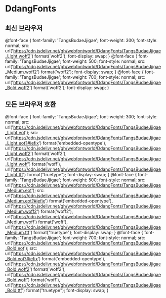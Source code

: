 # DdangFonts

## 최신 브라우저
@font-face {
    font-family: 'TangsBudaeJjigae';
    font-weight: 300;
    font-style: normal;
    src: url('https://cdn.jsdelivr.net/gh/webfontworld/DdangFonts/TangsBudaeJjigae_Light.woff2') format('woff2');
    font-display: swap;
}
@font-face {
    font-family: 'TangsBudaeJjigae';
    font-weight: 500;
    font-style: normal;
    src: url('https://cdn.jsdelivr.net/gh/webfontworld/DdangFonts/TangsBudaeJjigae_Medium.woff2') format('woff2');
    font-display: swap;
}
@font-face {
    font-family: 'TangsBudaeJjigae';
    font-weight: 700;
    font-style: normal;
    src: url('https://cdn.jsdelivr.net/gh/webfontworld/DdangFonts/TangsBudaeJjigae_Bold.woff2') format('woff2');
    font-display: swap;
}

## 모든 브라우저 호환
@font-face {
    font-family: 'TangsBudaeJjigae';
    font-weight: 300;
    font-style: normal;
    src: url('https://cdn.jsdelivr.net/gh/webfontworld/DdangFonts/TangsBudaeJjigae_Light.eot');
    src: url('https://cdn.jsdelivr.net/gh/webfontworld/DdangFonts/TangsBudaeJjigae_Light.eot?#iefix') format('embedded-opentype'),
        url('https://cdn.jsdelivr.net/gh/webfontworld/DdangFonts/TangsBudaeJjigae_Light.woff2') format('woff2'),
        url('https://cdn.jsdelivr.net/gh/webfontworld/DdangFonts/TangsBudaeJjigae_Light.woff') format('woff'),
        url('https://cdn.jsdelivr.net/gh/webfontworld/DdangFonts/TangsBudaeJjigae_Light.ttf') format("truetype");
    font-display: swap;
}
@font-face {
    font-family: 'TangsBudaeJjigae';
    font-weight: 500;
    font-style: normal;
    src: url('https://cdn.jsdelivr.net/gh/webfontworld/DdangFonts/TangsBudaeJjigae_Medium.eot');
    src: url('https://cdn.jsdelivr.net/gh/webfontworld/DdangFonts/TangsBudaeJjigae_Medium.eot?#iefix') format('embedded-opentype'),
        url('https://cdn.jsdelivr.net/gh/webfontworld/DdangFonts/TangsBudaeJjigae_Medium.woff2') format('woff2'),
        url('https://cdn.jsdelivr.net/gh/webfontworld/DdangFonts/TangsBudaeJjigae_Medium.woff') format('woff'),
        url('https://cdn.jsdelivr.net/gh/webfontworld/DdangFonts/TangsBudaeJjigae_Medium.ttf') format("truetype");
    font-display: swap;
}
@font-face {
    font-family: 'TangsBudaeJjigae';
    font-weight: 700;
    font-style: normal;
    src: url('https://cdn.jsdelivr.net/gh/webfontworld/DdangFonts/TangsBudaeJjigae_Bold.eot');
    src: url('https://cdn.jsdelivr.net/gh/webfontworld/DdangFonts/TangsBudaeJjigae_Bold.eot?#iefix') format('embedded-opentype'),
        url('https://cdn.jsdelivr.net/gh/webfontworld/DdangFonts/TangsBudaeJjigae_Bold.woff2') format('woff2'),
        url('https://cdn.jsdelivr.net/gh/webfontworld/DdangFonts/TangsBudaeJjigae_Bold.woff') format('woff'),
        url('https://cdn.jsdelivr.net/gh/webfontworld/DdangFonts/TangsBudaeJjigae_Bold.ttf') format("truetype");
    font-display: swap;
}

